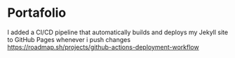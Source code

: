 # Portafolio
I added a CI/CD pipeline that automatically builds and deploys my Jekyll site to GitHub Pages whenever i push changes  https://roadmap.sh/projects/github-actions-deployment-workflow 
